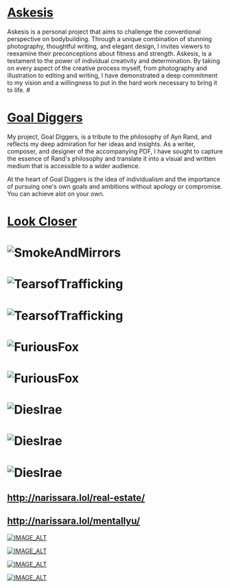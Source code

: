 # [Askesis](https://drive.google.com/file/d/18-XPE529v8OnLf47HngjdI2KNoTlyuXF/view?usp=sharing)

Askesis is a personal project that aims to challenge the conventional perspective on bodybuilding. Through a unique combination of stunning photography, thoughtful writing, and elegant design, I invites viewers to reexamine their preconceptions about fitness and strength. Askesis, is a testament to the power of individual creativity and determination. By taking on every aspect of the creative process myself, from photography and illustration to editing and writing, I have demonstrated a deep commitment to my vision and a willingness to put in the hard work necessary to bring it to life.
\#

# [Goal Diggers](/portfolio/GoalDiggers.pdf)

My project, Goal Diggers, is a tribute to the philosophy of Ayn Rand, and reflects my deep admiration for her ideas and insights. As a writer, composer, and designer of the accompanying PDF, I have sought to capture the essence of Rand's philosophy and translate it into a visual and written medium that is accessible to a wider audience.

At the heart of Goal Diggers is the idea of individualism and the importance of pursuing one's own goals and ambitions without apology or compromise. You can achieve alot on your own.

# [Look Closer](/portfolio/LookCloser.pdf)

# ![SmokeAndMirrors](/portfolio/SmokeAndMirrors.png "SmokeAndMirrors")

# ![TearsofTrafficking](/portfolio/TearsofTrafficking/Tears.png "TearsofTrafficking")

# ![TearsofTrafficking](/portfolio/TearsofTrafficking/Trafficking.png "TearsofTrafficking")

# ![FuriousFox](/portfolio/FuriousFox/color.png "FuriousFox")

# ![FuriousFox](/portfolio/FuriousFox/grey.png "FuriousFox")

# ![DiesIrae](/portfolio/DiesIrae/Aurora.png "Aurora")

# ![DiesIrae](/portfolio/DiesIrae/Deliah.png "Deliah")

# ![DiesIrae](/portfolio/DiesIrae/Serene.png "Serene")

## http://narissara.lol/real-estate/

## http://narissara.lol/mentallyu/

[![IMAGE_ALT](https://i9.ytimg.com/vi/ANzru08ARY0/mq1.jpg?sqp=CPip_p8G-oaymwEmCMACELQB8quKqQMa8AEB-AH-CYAC0AWKAgwIABABGGUgYCg6MA8=&rs=AOn4CLBB2T8RalZG7gVDj-zoqW2tDR_mtg)](https://youtu.be/ANzru08ARY0)

[![IMAGE_ALT](https://i9.ytimg.com/vi/NVUXhUncCCc/mq1.jpg?sqp=CPip_p8G-oaymwEmCMACELQB8quKqQMa8AEB-AH-CYAC0AWKAgwIABABGH8gPCg_MA8=&rs=AOn4CLCgtZzo3RaO4ri3rmC9i5og3ZW8Sw)](https://youtu.be/NVUXhUncCCc)

[![IMAGE_ALT](https://i9.ytimg.com/vi/vPwA-SJDlZ0/mq1.jpg?sqp=CPip_p8G-oaymwEmCMACELQB8quKqQMa8AEB-AH-CYAC0AWKAgwIABABGGUgZShlMA8=&rs=AOn4CLCH-fw083wNB_c4OOJ4LkYlD0XdeQ)](https://youtu.be/vPwA-SJDlZ0)

[![IMAGE_ALT](https://i9.ytimg.com/vi/1_4hyG5jvdQ/mq3.jpg?sqp=CIC4_p8G-oaymwEmCMACELQB8quKqQMa8AEB-AH-CYAC0AWKAgwIABABGEAgTyhlMA8%3D&rs=AOn4CLA7pXe-jTfWuUSJ1hfstKsN9SKLag&retry=4)](https://youtu.be/1_4hyG5jvdQ)
